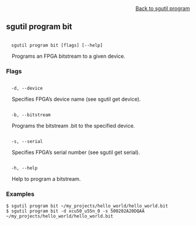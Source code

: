 <div id="readme" class="Box-body readme blob js-code-block-container">
<article class="markdown-body entry-content p-3 p-md-6" itemprop="text">
<p align="right">
<a href="https://github.com/fpgasystems/hacc/blob/main/CLI/docs/sgutil-program.md#sgutil-program">Back to sgutil program</a>
</p>

## sgutil program bit

<code>
  sgutil program bit [flags] [--help]
</code>
<p>
  &nbsp; &nbsp; Programs an FPGA bitstream to a given device.
</p>

### Flags
<code>
  -d, --device <string>
</code>
<p>
  &nbsp; &nbsp; Specifies FPGA’s device name (see sgutil get device).
</p>

<code>
  -b, --bitstream <string>
</code>
<p>
  &nbsp; &nbsp; Programs the bitstream .bit to the specified device.
</p>

<code>
  -s, --serial <string>
</code>
<p>
  &nbsp; &nbsp; Specifies FPGA’s serial number (see sgutil get serial).
</p>

<code>
  -h, --help <string>
</code>
<p>
  &nbsp; &nbsp; Help to program a bitstream.
</p>

### Examples
```
$ sgutil program bit ~/my_projects/hello_world/hello_world.bit
$ sgutil program bit -d xcu50_u55n_0 -s 500202A20DQAA ~/my_projects/hello_world/hello_world.bit
```